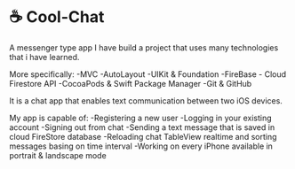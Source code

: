 # ☕️ Cool-Chat
A messenger type app
I have build a project that uses many technologies that i have learned. 

More specifically:
-MVC
-AutoLayout
-UIKit & Foundation
-FireBase - Cloud Firestore API
-CocoaPods & Swift Package Manager
-Git & GitHub

It is a chat app that enables text communication between two iOS devices.

My app is capable of:
-Registering a new user
-Logging in your existing account
-Signing out from chat
-Sending a text message that is saved in cloud FireStore database
-Reloading chat TableView realtime and sorting messages basing on time interval
-Working on every iPhone available in portrait & landscape mode
